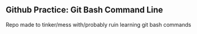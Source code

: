 Github Practice: Git Bash Command Line
---

Repo made to tinker/mess with/probably ruin learning git bash commands

